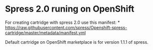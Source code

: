 # Spress 2.0 runing on OpenShift

For creating cartridge with spress 2.0 use this manifest:
    * https://raw.githubusercontent.com/spress/Openshift-spress-cartridge/master/metadata/manifest.yml


Default cartridge on OpenShift marketplace is for version 1.1.1 of spress.
